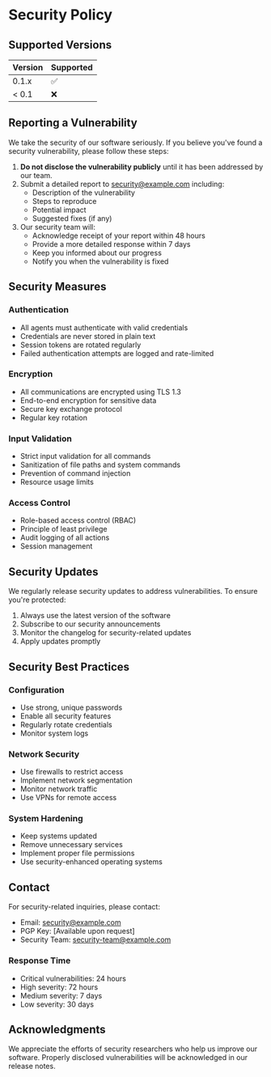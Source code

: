 # Security Policy

<!-- Header -->
## Supported Versions

<!-- Version Support Table -->
| Version | Supported          |
| ------- | ------------------ |
| 0.1.x   | :white_check_mark: |
| < 0.1   | :x:                |

## Reporting a Vulnerability

<!-- Vulnerability Reporting Process -->
We take the security of our software seriously. If you believe you've found a security vulnerability, please follow these steps:

1. **Do not disclose the vulnerability publicly** until it has been addressed by our team.
2. Submit a detailed report to security@example.com including:
   - Description of the vulnerability
   - Steps to reproduce
   - Potential impact
   - Suggested fixes (if any)
3. Our security team will:
   - Acknowledge receipt of your report within 48 hours
   - Provide a more detailed response within 7 days
   - Keep you informed about our progress
   - Notify you when the vulnerability is fixed

## Security Measures

<!-- Authentication -->
### Authentication
- All agents must authenticate with valid credentials
- Credentials are never stored in plain text
- Session tokens are rotated regularly
- Failed authentication attempts are logged and rate-limited

<!-- Encryption -->
### Encryption
- All communications are encrypted using TLS 1.3
- End-to-end encryption for sensitive data
- Secure key exchange protocol
- Regular key rotation

<!-- Input Validation -->
### Input Validation
- Strict input validation for all commands
- Sanitization of file paths and system commands
- Prevention of command injection
- Resource usage limits

<!-- Access Control -->
### Access Control
- Role-based access control (RBAC)
- Principle of least privilege
- Audit logging of all actions
- Session management

## Security Updates

<!-- Update Process -->
We regularly release security updates to address vulnerabilities. To ensure you're protected:

1. Always use the latest version of the software
2. Subscribe to our security announcements
3. Monitor the changelog for security-related updates
4. Apply updates promptly

## Security Best Practices

<!-- Configuration -->
### Configuration
- Use strong, unique passwords
- Enable all security features
- Regularly rotate credentials
- Monitor system logs

<!-- Network Security -->
### Network Security
- Use firewalls to restrict access
- Implement network segmentation
- Monitor network traffic
- Use VPNs for remote access

<!-- System Hardening -->
### System Hardening
- Keep systems updated
- Remove unnecessary services
- Implement proper file permissions
- Use security-enhanced operating systems

## Contact

<!-- Security Team Contact -->
For security-related inquiries, please contact:
- Email: security@example.com
- PGP Key: [Available upon request]
- Security Team: security-team@example.com

<!-- Response Time -->
### Response Time
- Critical vulnerabilities: 24 hours
- High severity: 72 hours
- Medium severity: 7 days
- Low severity: 30 days

## Acknowledgments

<!-- Security Researchers -->
We appreciate the efforts of security researchers who help us improve our software. Properly disclosed vulnerabilities will be acknowledged in our release notes. 